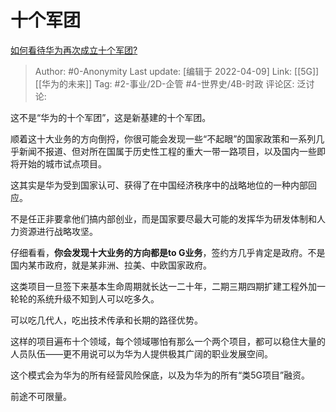 # 十个军团
[如何看待华为再次成立十个军团?](https://www.zhihu.com/question/526091147/answer/2431057676)

> Author: #0-Anonymity
> Last update: [编辑于 2022-04-09]
> Link: [[5G]] [[华为的未来]]
> Tag: #2-事业/2D-企管 #4-世界史/4B-时政
> 评论区:
> 泛讨论:

这不是“华为的十个军团”，这是新基建的十个军团。

顺着这十大业务的方向倒捋，你很可能会发现一些“不起眼”的国家政策和一系列几乎新闻不报道、但对所在国属于历史性工程的重大一带一路项目，以及国内一些即将开始的城市试点项目。

这其实是华为受到国家认可、获得了在中国经济秩序中的战略地位的一种内部回应。

不是任正非要拿他们搞内部创业，而是国家要尽最大可能的发挥华为研发体制和人力资源进行战略攻坚。

仔细看看，**你会发现十大业务的方向都是to G业务**，签约方几乎肯定是政府。不是国内某市政府，就是某非洲、拉美、中欧国家政府。

这类项目一旦签下来基本生命周期就长达一二十年，二期三期四期扩建工程外加一轮轮的系统升级不知到人可以吃多久。

可以吃几代人，吃出技术传承和长期的路径优势。

这样的项目遍布十个领域，每个领域哪怕有那么一个两个项目，都可以稳住大量的人员队伍——更不用说可以为华为人提供极其广阔的职业发展空间。

这个模式会为华为的所有经营风险保底，以及为华为的所有“类5G项目”融资。

前途不可限量。
